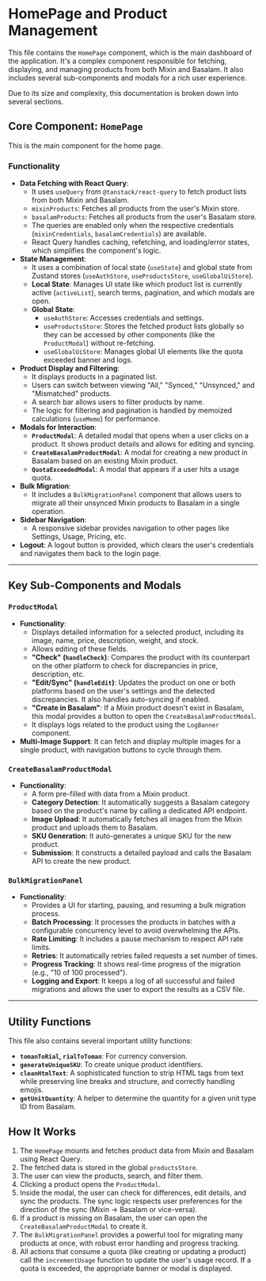 # HomePage and Product Management

This file contains the `HomePage` component, which is the main dashboard of the application. It's a complex component responsible for fetching, displaying, and managing products from both Mixin and Basalam. It also includes several sub-components and modals for a rich user experience.

Due to its size and complexity, this documentation is broken down into several sections.

## Core Component: `HomePage`

This is the main component for the home page.

### Functionality

- **Data Fetching with React Query**:
  - It uses `useQuery` from `@tanstack/react-query` to fetch product lists from both Mixin and Basalam.
  - `mixinProducts`: Fetches all products from the user's Mixin store.
  - `basalamProducts`: Fetches all products from the user's Basalam store.
  - The queries are enabled only when the respective credentials (`mixinCredentials`, `basalamCredentials`) are available.
  - React Query handles caching, refetching, and loading/error states, which simplifies the component's logic.
- **State Management**:
  - It uses a combination of local state (`useState`) and global state from Zustand stores (`useAuthStore`, `useProductsStore`, `useGlobalUiStore`).
  - **Local State**: Manages UI state like which product list is currently active (`activeList`), search terms, pagination, and which modals are open.
  - **Global State**:
    - `useAuthStore`: Accesses credentials and settings.
    - `useProductsStore`: Stores the fetched product lists globally so they can be accessed by other components (like the `ProductModal`) without re-fetching.
    - `useGlobalUiStore`: Manages global UI elements like the quota exceeded banner and logs.
- **Product Display and Filtering**:
  - It displays products in a paginated list.
  - Users can switch between viewing "All," "Synced," "Unsynced," and "Mismatched" products.
  - A search bar allows users to filter products by name.
  - The logic for filtering and pagination is handled by memoized calculations (`useMemo`) for performance.
- **Modals for Interaction**:
  - **`ProductModal`**: A detailed modal that opens when a user clicks on a product. It shows product details and allows for editing and syncing.
  - **`CreateBasalamProductModal`**: A modal for creating a new product in Basalam based on an existing Mixin product.
  - **`QuotaExceededModal`**: A modal that appears if a user hits a usage quota.
- **Bulk Migration**:
  - It includes a `BulkMigrationPanel` component that allows users to migrate all their unsynced Mixin products to Basalam in a single operation.
- **Sidebar Navigation**:
  - A responsive sidebar provides navigation to other pages like Settings, Usage, Pricing, etc.
- **Logout**: A logout button is provided, which clears the user's credentials and navigates them back to the login page.

---

## Key Sub-Components and Modals

### `ProductModal`
- **Functionality**:
  - Displays detailed information for a selected product, including its image, name, price, description, weight, and stock.
  - Allows editing of these fields.
  - **"Check" (`handleCheck`)**: Compares the product with its counterpart on the other platform to check for discrepancies in price, description, etc.
  - **"Edit/Sync" (`handleEdit`)**: Updates the product on one or both platforms based on the user's settings and the detected discrepancies. It also handles auto-syncing if enabled.
  - **"Create in Basalam"**: If a Mixin product doesn't exist in Basalam, this modal provides a button to open the `CreateBasalamProductModal`.
  - It displays logs related to the product using the `LogBanner` component.
- **Multi-Image Support**: It can fetch and display multiple images for a single product, with navigation buttons to cycle through them.

### `CreateBasalamProductModal`
- **Functionality**:
  - A form pre-filled with data from a Mixin product.
  - **Category Detection**: It automatically suggests a Basalam category based on the product's name by calling a dedicated API endpoint.
  - **Image Upload**: It automatically fetches all images from the Mixin product and uploads them to Basalam.
  - **SKU Generation**: It auto-generates a unique SKU for the new product.
  - **Submission**: It constructs a detailed payload and calls the Basalam API to create the new product.

### `BulkMigrationPanel`
- **Functionality**:
  - Provides a UI for starting, pausing, and resuming a bulk migration process.
  - **Batch Processing**: It processes the products in batches with a configurable concurrency level to avoid overwhelming the APIs.
  - **Rate Limiting**: It includes a pause mechanism to respect API rate limits.
  - **Retries**: It automatically retries failed requests a set number of times.
  - **Progress Tracking**: It shows real-time progress of the migration (e.g., "10 of 100 processed").
  - **Logging and Export**: It keeps a log of all successful and failed migrations and allows the user to export the results as a CSV file.

---

## Utility Functions

This file also contains several important utility functions:
- **`tomanToRial`, `rialToToman`**: For currency conversion.
- **`generateUniqueSKU`**: To create unique product identifiers.
- **`cleanHtmlText`**: A sophisticated function to strip HTML tags from text while preserving line breaks and structure, and correctly handling emojis.
- **`getUnitQuantity`**: A helper to determine the quantity for a given unit type ID from Basalam.

## How It Works

1. The `HomePage` mounts and fetches product data from Mixin and Basalam using React Query.
2. The fetched data is stored in the global `productsStore`.
3. The user can view the products, search, and filter them.
4. Clicking a product opens the `ProductModal`.
5. Inside the modal, the user can check for differences, edit details, and sync the products. The sync logic respects user preferences for the direction of the sync (Mixin -> Basalam or vice-versa).
6. If a product is missing on Basalam, the user can open the `CreateBasalamProductModal` to create it.
7. The `BulkMigrationPanel` provides a powerful tool for migrating many products at once, with robust error handling and progress tracking.
8. All actions that consume a quota (like creating or updating a product) call the `incrementUsage` function to update the user's usage record. If a quota is exceeded, the appropriate banner or modal is displayed.
